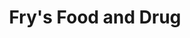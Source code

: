 ---
title: "Fry's Food and Drug"
url: /peoria/frys-food-and-drug-west-deer-valley-road/
shop: supermarket
---